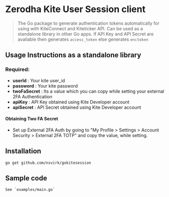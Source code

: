 # Zerodha Kite User Session client

> The Go package to generate authentication tokens automatically for using with KiteConnect and Kiteticker API.
> Can be used as a standalone library in other Go apps.
> If API Key and API Secret are available then generates `access_token` else generates `enctoken`

## Usage Instructions as a standalone library

### Required:

- **userId** : Your kite user_id
- **password** : Your kite password
- **twoFaSecret** : Its a value which you can copy while setting your external 2FA Authentication
- **apiKey** : API Key obtained using Kite Developer account
- **apiSecret** : API Secret obtained using Kite Developer account

#### Obtaining Two FA Secret

- Set up External 2FA Auth by going to "My Profile > Settings > Account Security > External 2FA TOTP" and copy the value, while setting.

## Installation

```
go get github.com/nsvirk/gokitesession
```

## Sample code

```
See `examples/main.go`
```
